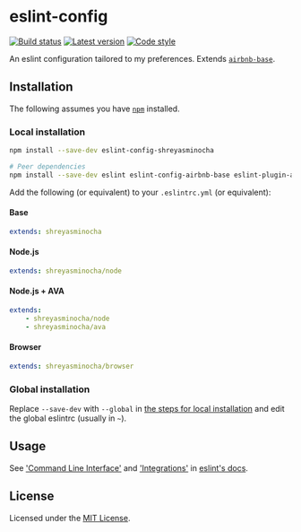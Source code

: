 # eslint-config

[![Build status](https://img.shields.io/travis/shreyasminocha/eslint-config.svg)](//travis-ci.com/shreyasminocha/eslint-config)
[![Latest version](https://img.shields.io/npm/v/eslint-config-shreyasminocha.svg)](//npmjs.com/package/eslint-config-shreyasminocha)
[![Code style](https://img.shields.io/badge/codestyle-shreyasminocha-blue.svg)](//github.com/shreyasminocha/eslint-config)

An eslint configuration tailored to my preferences. Extends [`airbnb-base`](//npmjs.com/package/eslint-config-airbnb-base).

## Installation

The following assumes you have [`npm`](//npmjs.com) installed.

### Local installation

```sh
npm install --save-dev eslint-config-shreyasminocha

# Peer dependencies
npm install --save-dev eslint eslint-config-airbnb-base eslint-plugin-ava eslint-plugin-compat eslint-plugin-node eslint-plugin-security eslint-plugin-unicorn
```

Add the following (or equivalent) to your `.eslintrc.yml` (or equivalent):

#### Base

```yml
extends: shreyasminocha
```

#### Node.js

```yml
extends: shreyasminocha/node
```

#### Node.js + AVA

```yml
extends:
    - shreyasminocha/node
    - shreyasminocha/ava
```

#### Browser

```yml
extends: shreyasminocha/browser
```


### Global installation

Replace `--save-dev` with `--global` in [the steps for local installation](#local-installation) and edit the global eslintrc (usually in `~`).

## Usage

See ['Command Line Interface'](//eslint.org/docs/user-guide/command-line-interface) and ['Integrations'](//eslint.org/docs/user-guide/integrations) in [eslint's docs](//eslint.org/docs).

## License

Licensed under the [MIT License](//shreyas.mit-license.org/2018).

